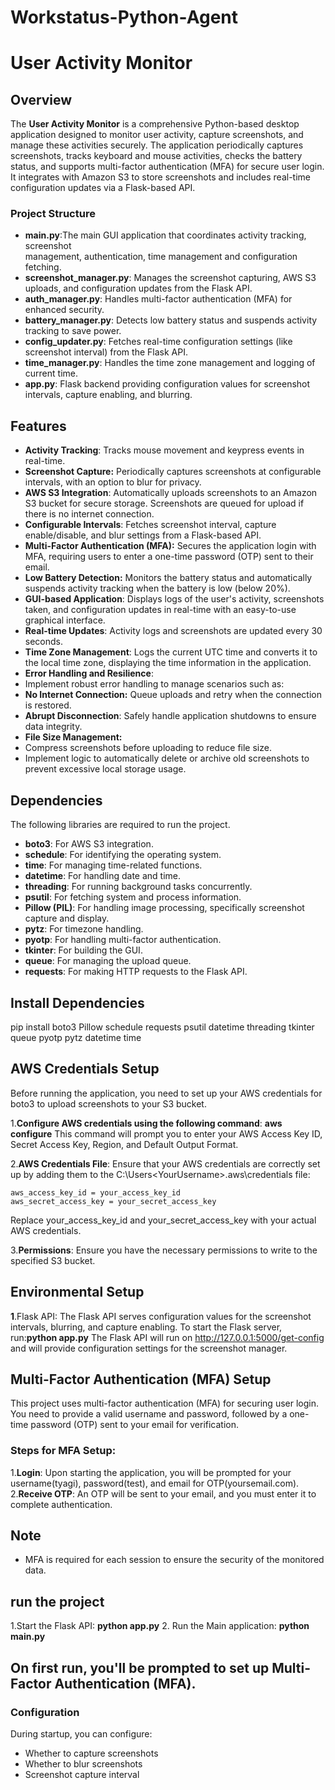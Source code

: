 # Workstatus-Python-Agent

# User Activity Monitor

## Overview
The **User Activity Monitor** is a comprehensive Python-based desktop application designed to monitor user activity, capture screenshots, and manage these activities securely. The application periodically captures screenshots, tracks keyboard and mouse activities, checks the battery status, and supports multi-factor authentication (MFA) for secure user login. It integrates with Amazon S3 to store screenshots and includes real-time configuration updates via a Flask-based API.

### Project Structure

- **main.py**:The main GUI application that coordinates activity tracking, screenshot     
      management, authentication, time management and configuration fetching.
- **screenshot_manager.py**: Manages the screenshot capturing, AWS S3 uploads, and configuration updates from the Flask API.
- **auth_manager.py**: Handles multi-factor authentication (MFA) for enhanced security.
- **battery_manager.py**: Detects low battery status and suspends activity tracking to save power.
- **config_updater.py**: Fetches real-time configuration settings (like screenshot interval) from the Flask API.
- **time_manager.py**: Handles the time zone management and logging of current time.
- **app.py**: Flask backend providing configuration values for screenshot intervals, capture enabling, and blurring.

## Features
- **Activity Tracking**: Tracks mouse movement and keypress events in real-time.
- **Screenshot Capture:**  Periodically captures screenshots at configurable intervals, with an option to blur for privacy.
- **AWS S3 Integration**: Automatically uploads screenshots to an Amazon S3 bucket for secure storage. Screenshots are queued for upload if there is no internet connection.
- **Configurable Intervals**: Fetches screenshot interval, capture enable/disable, and blur settings from a Flask-based API.
- **Multi-Factor Authentication (MFA):** Secures the application login with MFA, requiring users to enter a one-time password (OTP) sent to their email.
- **Low Battery Detection:** Monitors the battery status and automatically suspends activity tracking when the battery is low (below 20%).
- **GUI-based Application**: Displays logs of the user's activity, screenshots taken, and configuration updates in real-time with an easy-to-use graphical interface.
- **Real-time Updates**: Activity logs and screenshots are updated every 30 seconds.
- **Time Zone Management**: Logs the current UTC time and converts it to the local time zone, displaying the time information in the application.
- **Error Handling and Resilience**:
- Implement robust error handling to manage scenarios such as:
- **No Internet Connection:** Queue uploads and retry when the connection is restored.
- **Abrupt Disconnection**: Safely handle application shutdowns to ensure data integrity.
- **File Size Management:**
- Compress screenshots before uploading to reduce file size.
- Implement logic to automatically delete or archive old screenshots to prevent
excessive local storage usage.

## Dependencies
The following libraries are required to run the project.

- **boto3**: For AWS S3 integration.
- **schedule**: For identifying the operating system.
- **time**: For managing time-related functions.
- **datetime**: For handling date and time.
- **threading**: For running background tasks concurrently.
- **psutil**: For fetching system and process information.
- **Pillow (PIL)**: For handling image processing, specifically screenshot capture and display.
- **pytz**: For timezone handling.
- **pyotp**: For handling multi-factor authentication.
- **tkinter**: For building the GUI.
- **queue**: For managing the upload queue.
- **requests**: For making HTTP requests to the Flask API.

## Install Dependencies
pip install boto3 Pillow schedule requests psutil datetime threading tkinter queue pyotp pytz datetime time


## AWS Credentials Setup
Before running the application, you need to set up your AWS credentials for boto3 to upload screenshots to your S3 bucket.

1.**Configure AWS credentials using the following command**: **aws configure**
This command will prompt you to enter your AWS Access Key ID, Secret Access Key, Region, and Default Output Format.

2.**AWS Credentials File**: Ensure that your AWS credentials are correctly set up by adding them to the C:\Users\<YourUsername>\.aws\credentials file:

    aws_access_key_id = your_access_key_id
    aws_secret_access_key = your_secret_access_key

Replace your_access_key_id and your_secret_access_key with your actual AWS credentials.


3.**Permissions**: Ensure you have the necessary permissions to write to the specified S3 bucket.


## Environmental Setup

**1**.Flask API: The Flask API serves configuration values for the screenshot intervals, blurring, and capture enabling. To start the Flask server, run:**python app.py**
The Flask API will run on http://127.0.0.1:5000/get-config and will provide configuration settings for the screenshot manager.

## Multi-Factor Authentication (MFA) Setup

This project uses multi-factor authentication (MFA) for securing user login. You need to provide a valid username and password, followed by a one-time password (OTP) sent to your email for verification.



### Steps for MFA Setup:

1.**Login**: Upon starting the application, you will be prompted for your username(tyagi), password(test), and email for OTP(yoursemail.com).
2.**Receive OTP**: An OTP will be sent to your email, and you must enter it to complete authentication.

## Note
- MFA is required for each session to ensure the security of the monitored data.

## run the project
1.Start the Flask API: **python app.py**
2. Run the Main application: **python main.py**


## On first run, you'll be prompted to set up Multi-Factor Authentication (MFA).

### Configuration

During startup, you can configure:
- Whether to capture screenshots
- Whether to blur screenshots
- Screenshot capture interval


